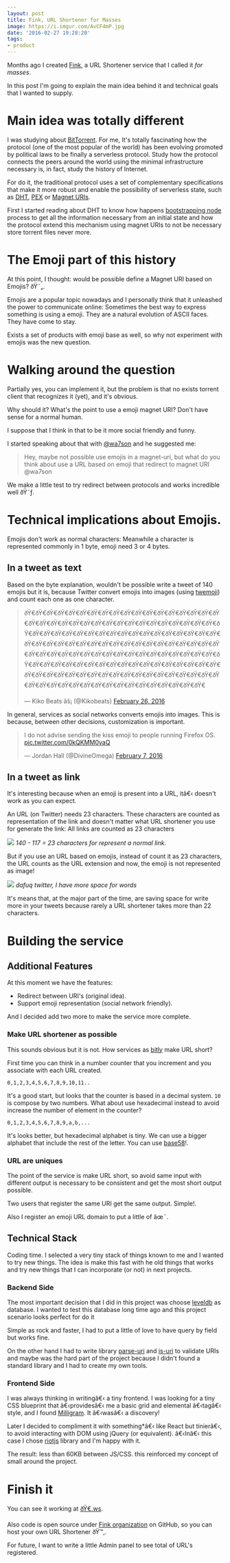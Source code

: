 ```yaml
---
layout: post
title: Fink, URL Shortener for Masses
image: https://i.imgur.com/AvCF4mP.jpg
date: '2016-02-27 19:28:20'
tags:
- product
---
```


Months ago I created [Fink](http://xn--rn8h.ws/), a URL Shortener service that I called it *for masses*.

In this post I'm going to explain the main idea behind it and technical goals that I wanted to supply.

# Main idea was totally different

I was studying about [BitTorrent](https://en.wikipedia.org/wiki/BitTorrent). For me, It's totally fascinating how the protocol (one of the most popular of the world) has been evolving promoted by political laws to be finally a serverless protocol. Study how  the protocol connects the peers around the world using the minimal infrastructure necessary is, in fact, study the history of Internet.

For do it, the traditional protocol uses a set of complementary specifications that make it more robust and enable the possibility of serverless state, such as [DHT](http://engineering.bittorrent.com/2013/01/22/bittorrent-tech-talks-dht/), [PEX](https://en.wikipedia.org/wiki/Peer_exchange) or [Magnet URIs](https://es.wikipedia.org/wiki/Magnet).

First I started reading about DHT to know how happens [bootstrapping node](https://en.wikipedia.org/wiki/Bootstrapping_node) process to get all the information necessary from an initial state and how the protocol extend this mechanism using magnet URIs to not be necessary store torrent files never more.

# The Emoji part of this history

At this point, I thought: would be possible define a Magnet URI based on Emojis? ðŸ˜„.

Emojis are a popular topic nowadays and I personally think that it unleashed the power to communicate online: Sometimes the best way to express something is using a emoji. They are a natural evolution of ASCII faces. They have come to stay.

Exists a set of products with emoji base as well, so why not experiment with emojis was the new question.

# Walking around the question

Partially yes, you can implement it, but the problem is that no exists torrent client that recognizes it (yet), and it's obvious. 

Why should it? What's the point to use a emoji magnet URI? Don't have sense for a normal human.

I suppose that I think in that to be it more social friendly and funny.

I started speaking about that with [@wa7son](https://twitter.com/wa7son) and he suggested me:

> Hey, maybe not possible use emojis in a magnet-uri, but what do you think about use a URL based on emoji that redirect to magnet URI <span>@wa7son</span>

We make a little test to try redirect between protocols and works incredible well ðŸ˜ƒ.

# Technical implications about Emojis.

Emojis don't work as normal characters: Meanwhile a character is represented commonly in 1 byte, emoji need 3 or 4 bytes.

## In a tweet as text

Based on the byte explanation, wouldn't be possible write a tweet of 140 emojis but it is, because Twitter convert emojis into images (using [twemoji](https://github.com/twitter/twemoji)) and count each one as one character.

<blockquote class="twitter-tweet" data-lang="en"><p lang="und" dir="ltr">ðŸ€ðŸ€ðŸ€ðŸ€ðŸ€ðŸ€ðŸ€ðŸ€ðŸ€ðŸ€ðŸ€ðŸ€ðŸ€ðŸ€ðŸ€ðŸ€ðŸ€ðŸ€ðŸ€ðŸ€ðŸ€ðŸ€ðŸ€ðŸ€ðŸ€ðŸ€ðŸ€ðŸ€ðŸ€ðŸ€ðŸ€ðŸ€ðŸ€ðŸ€ðŸ€ðŸ€ðŸ€ðŸ€ðŸ€ðŸ€ðŸ€ðŸ€ðŸ€ðŸ€ðŸ€ðŸ€ðŸ€ðŸ€ðŸ€ðŸ€ðŸ€ðŸ€ðŸ€ðŸ€ðŸ€ðŸ€ðŸ€ðŸ€ðŸ€ðŸ€ðŸ€ðŸ€ðŸ€ðŸ€ðŸ€ðŸ€ðŸ€ðŸ€ðŸ€ðŸ€ðŸ€ðŸ€ðŸ€ðŸ€ðŸ€ðŸ€ðŸ€ðŸ€ðŸ€ðŸ€ðŸ€ðŸ€ðŸ€ðŸ€ðŸ€ðŸ€ðŸ€ðŸ€ðŸ€ðŸ€ðŸ€ðŸ€ðŸ€ðŸ€ðŸ€ðŸ€ðŸ€ðŸ€ðŸ€ðŸ€ðŸ€ðŸ€ðŸ€ðŸ€ðŸ€ðŸ€ðŸ€ðŸ€ðŸ€ðŸ€ðŸ€ðŸ€ðŸ€ðŸ€ðŸ€ðŸ€ðŸ€ðŸ€ðŸ€ðŸ€ðŸ€ðŸ€ðŸ€ðŸ€ðŸ€ðŸ€ðŸ€ðŸ€ðŸ€ðŸ€ðŸ€ðŸ€ðŸ€ðŸ€ðŸ€ðŸ€ðŸ€ðŸ€ðŸ€ðŸ€</p>&mdash; Kiko Beats âš¡ (@Kikobeats) <a href="https://twitter.com/Kikobeats/status/703168977254494209">February 26, 2016</a></blockquote>
<script async src="//platform.twitter.com/widgets.js" charset="utf-8"></script>

In general, services as social networks converts emojis into images. This is because, between other decisions, customization is important.

<blockquote class="twitter-tweet" data-lang="en"><p lang="en" dir="ltr">I do not advise sending the kiss emoji to people running Firefox OS. <a href="https://t.co/0kQKMM0vaQ">pic.twitter.com/0kQKMM0vaQ</a></p>&mdash; Jordan Hall (@DivineOmega) <a href="https://twitter.com/DivineOmega/status/696470046533619712">February 7, 2016</a></blockquote>
<script async src="//platform.twitter.com/widgets.js" charset="utf-8"></script>

## In a tweet as link

It's interesting because when an emoji is present into a URL, itâ€‹ doesn't work as you can expect.

An URL (on Twitter) needs 23 characters. These characters are counted as representation of the link and doesn't matter what URL shortener you use for generate the link: All links are counted as 23 characters

![](https://i.imgur.com/enzwRo5.png)
*140 - 117 = 23 characters for represent a normal link.*

But if you use an URL based on emojis, instead of count it as 23 characters, the URL counts as the URL extension and now, the emoji is not represented as image!

![](https://i.imgur.com/gh7eO4v.png)
*dafuq twitter, I have more space for words*

It's means that, at the major part of the time, are saving space for write more in your tweets because rarely a URL shortener takes more than 22 characters.

# Building the service

## Additional Features

At this moment we have the features:

- Redirect between URI's (original idea).
- Support emoji representation (social network friendly).

And I decided add two more to make the service more complete.

### Make URL shortener as possible

This sounds obvious but it is not. How services as [bitly](http://bit.ly) make URL short?

First time you can think in a number counter that you increment and you associate with each URL created.

```
0,1,2,3,4,5,6,7,8,9,10,11..
```

It's a good start, but looks that the counter is based in a decimal system. `10` is compose by two numbers. What about use hexadecimal instead to avoid increase the number of element in the counter?

```
0,1,2,3,4,5,6,7,8,9,a,b,...
```

It's looks better, but hexadecimal alphabet is tiny. We can use a bigger alphabet that include the rest of the letter. You can use [base58](https://en.wikipedia.org/wiki/Base58)!.

### URL are uniques

The point of the service is make URL short, so avoid same input with different output is necessary to be consistent and get the most short output possible.

Two users that register the same URI get the same output. Simple!.

Also I register an emoji URL domain to put a little of âœ¨.

## Technical Stack

Coding time. I selected a very tiny stack of things known to me and I wanted to try new things. The idea is make this fast with he old things that works and try new things that I can incorporate (or not) in next projects.

### Backend Side

The most important decision that I did in this project was choose [leveldb](https://github.com/Level/levelup) as database. I wanted to test this database long time ago and this project scenario looks perfect for do it

Simple as rock and faster, I had to put a little of love to have query by field but works fine.

On the other hand I had to write library [parse-uri](https://github.com/Kikobeats/parse-uri) and [is-uri](https://github.com/Kikobeats/is-uri) to validate URIs and maybe was the hard part of the project because I didn't found a standard library and I had to create my own tools.

### Frontend Side

I was always thinking in writingâ€‹ a tiny frontend. I was looking for a tiny CSS blueprint that â€‹providesâ€‹ me a basic grid and elemental â€‹tagâ€‹ style, and I found [Milligram](https://milligram.github.io/). It â€‹wasâ€‹ a discovery!

Later I decided to compliment it with something*â€‹ like React but tinierâ€‹, to avoid interacting with DOM using jQuery (or equivalent). â€‹Inâ€‹ this case I chose [riotjs](http://riotjs.com/)  library and I'm happy with it.

The result: less than 60KB between JS/CSS. this reinforced my concept of small around the project.

# Finish it

You can see it working at [ðŸ€.ws](http://xn--rn8h.ws/).

Also code is open source under [Fink organization](https://github.com/finkhq) on GitHub, so you can host your own URL Shortener ðŸ™‚.

For future, I want to write a little Admin panel to see total of URL's registered.